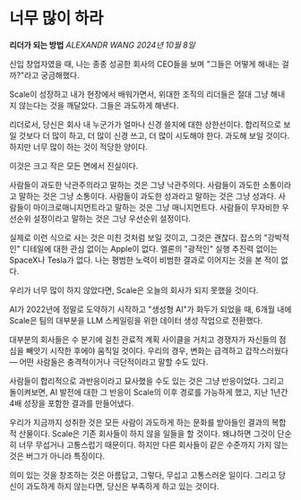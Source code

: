 # 너무 많이 하라
**리더가 되는 방법**
*ALEXANDR WANG*
*2024년 10월 8일*

신입 창업자였을 때, 나는 종종 성공한 회사의 CEO들을 보며 "그들은 어떻게 해내는 걸까?"라고 궁금해했다.

Scale이 성장하고 내가 현장에서 배워가면서, 위대한 조직의 리더들은 절대 그냥 해내지 않는다는 것을 깨달았다. 그들은 과도하게 해낸다.

리더로서, 당신은 회사 내 누군가가 얼마나 신경 쓸지에 대한 상한선이다. 합리적으로 보일 것보다 더 많이 하고, 더 많이 신경 쓰고, 더 많이 시도해야 한다. 과도해 보일 것이다. 하지만 너무 많이 하는 것이 적당한 양이다.

이것은 크고 작은 모든 면에서 진실이다.

사람들이 과도한 낙관주의라고 말하는 것은 그냥 낙관주의다.
사람들이 과도한 소통이라고 말하는 것은 그냥 소통이다.
사람들이 과도한 성과라고 말하는 것은 그냥 성과다.
사람들이 마이크로매니지먼트라고 말하는 것은 그냥 매니지먼트다.
사람들이 무자비한 우선순위 설정이라고 말하는 것은 그냥 우선순위 설정이다.

실제로 이런 식으로 사는 것은 미친 것처럼 보일 것이고, 그것은 괜찮다. 잡스의 "강박적인" 디테일에 대한 관심 없이는 Apple이 없다. 엘론의 "광적인" 실행 추진력 없이는 SpaceX나 Tesla가 없다. 나는 평범한 노력이 비범한 결과로 이어지는 것을 본 적이 없다.

우리가 너무 많이 하지 않았다면, Scale은 오늘의 회사가 되지 못했을 것이다.

AI가 2022년에 정말로 도약하기 시작하고 "생성형 AI"가 화두가 되었을 때, 6개월 내에 Scale은 팀의 대부분을 LLM 스케일링을 위한 데이터 생성 작업으로 전환했다.

대부분의 회사들은 수 분기에 걸친 관료적 계획 사이클을 거치고 경쟁자가 자신들의 점심을 빼앗기 시작한 후에야 움직일 것이다. 우리의 경우, 변화는 급격하고 갑작스러웠다 — 어떤 사람들은 충격적이거나 극단적이라고 말할 수도 있다.

사람들이 합리적으로 과반응이라고 묘사했을 수도 있는 것은 그냥 반응이었다. 그리고 돌이켜보면, AI 발전에 대한 그 반응이 Scale의 이후 경로를 가능하게 했고, 지난 1년간 4배 성장을 포함한 결과를 만들어냈다.

우리가 지금까지 성취한 것은 모든 사람이 과도하게 하는 문화를 받아들인 결과의 복합적 산물이다. Scale은 기존 회사들이 하지 않을 일들을 할 것이다. 왜냐하면 그것이 단순히 너무 무섭거나 고통스럽기 때문이다. 하지만 다른 회사들이 같은 수준까지 가지 않는 것은 버그가 아니라 특징이다.

의미 있는 것을 창조하는 것은 아름답고, 그렇다, 무섭고 고통스러운 일이다. 그리고 당신이 과도하게 하지 않는다면, 당신은 부족하게 하고 있는 것이다.